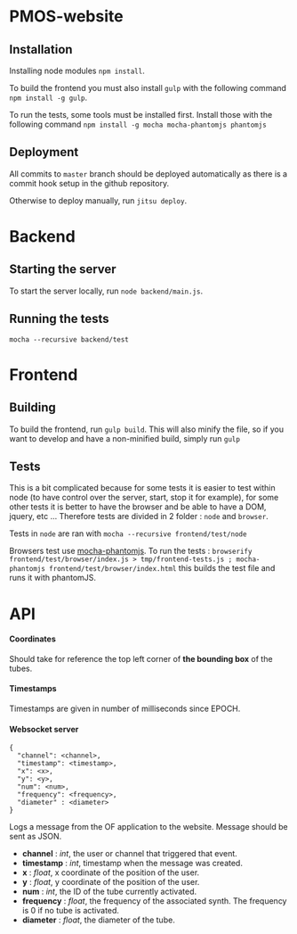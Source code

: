 PMOS-website
==============

Installation
---------------

Installing node modules `npm install`.

To build the frontend you must also install `gulp` with the following command `npm install -g gulp`.

To run the tests, some tools must be installed first. Install those with the following command `npm install -g mocha mocha-phantomjs phantomjs` 


Deployment
------------

All commits to `master` branch should be deployed automatically as there is a commit hook setup in the github repository.

Otherwise to deploy manually, run `jitsu deploy`.


Backend
=========

Starting the server
---------------------

To start the server locally, run `node backend/main.js`.


Running the tests
-------------------

`mocha --recursive backend/test`


Frontend
==========

Building
---------

To build the frontend, run `gulp build`. This will also minify the file, so if you want to develop and have a non-minified build, simply run `gulp`


Tests
--------

This is a bit complicated because for some tests it is easier to test within node (to have control over the server, start, stop it for example), for some other tests it is better to have the browser and be able to have a DOM, jquery, etc ... Therefore tests are divided in 2 folder : `node` and `browser`.

Tests in `node` are ran with `mocha --recursive frontend/test/node`

Browsers test use [mocha-phantomjs](http://metaskills.net/mocha-phantomjs/). To run the tests : `browserify frontend/test/browser/index.js > tmp/frontend-tests.js ; mocha-phantomjs frontend/test/browser/index.html` this builds the test file and runs it with phantomJS.


API
=====================

#### Coordinates

Should take for reference the top left corner of **the bounding box** of the tubes.


#### Timestamps

Timestamps are given in number of milliseconds since EPOCH.


#### Websocket server

```
{
  "channel": <channel>,
  "timestamp": <timestamp>,
  "x": <x>,
  "y": <y>,
  "num": <num>,
  "frequency": <frequency>,
  "diameter" : <diameter>
}
```

Logs a message from the OF application to the website. Message should be sent as JSON.
- **channel** : *int*, the user or channel that triggered that event.
- **timestamp** : *int*, timestamp when the message was created.
- **x** : *float*, x coordinate of the position of the user. 
- **y** : *float*, y coordinate of the position of the user. 
- **num** : *int*, the ID of the tube currently activated.
- **frequency** : *float*, the frequency of the associated synth. The frequency is 0 if no tube is activated.
- **diameter** : *float*, the diameter of the tube.

